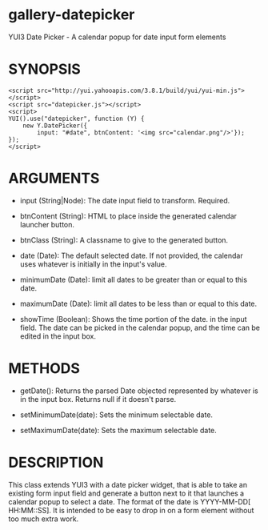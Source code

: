gallery-datepicker
==================

YUI3 Date Picker - A calendar popup for date input form elements

SYNOPSIS
========

    <script src="http://yui.yahooapis.com/3.8.1/build/yui/yui-min.js"></script>
    <script src="datepicker.js"></script>
    <script>
    YUI().use("datepicker", function (Y) {
        new Y.DatePicker({
            input: "#date", btnContent: '<img src="calendar.png"/>'});
    });
    </script>

ARGUMENTS
=========

- input (String|Node): The date input field to transform. Required.

- btnContent (String): HTML to place inside the generated calendar launcher button.

- btnClass (String): A classname to give to the generated button.

- date (Date): The default selected date. If not provided, the calendar uses
whatever is initially in the input's value.

- minimumDate (Date): limit all dates to be greater than or equal to this date.

- maximumDate (Date): limit all dates to be less than or equal to this date.

- showTime (Boolean): Shows the time portion of the date. in the input
field. The date can be picked in the calendar popup, and the time can
be edited in the input box.

METHODS
=======

- getDate(): Returns the parsed Date objected represented by whatever
is in the input box. Returns null if it doesn't parse.

- setMinimumDate(date): Sets the minimum selectable date.

- setMaximumDate(date): Sets the maximum selectable date.

DESCRIPTION
===========

This class extends YUI3 with a date picker widget, that is able to
take an existing form input field and generate a button next to it that
launches a calendar popup to select a date. The format of the date is
YYYY-MM-DD[ HH:MM::SS]. It is intended to be easy to drop in on a form
element without too much extra work.

